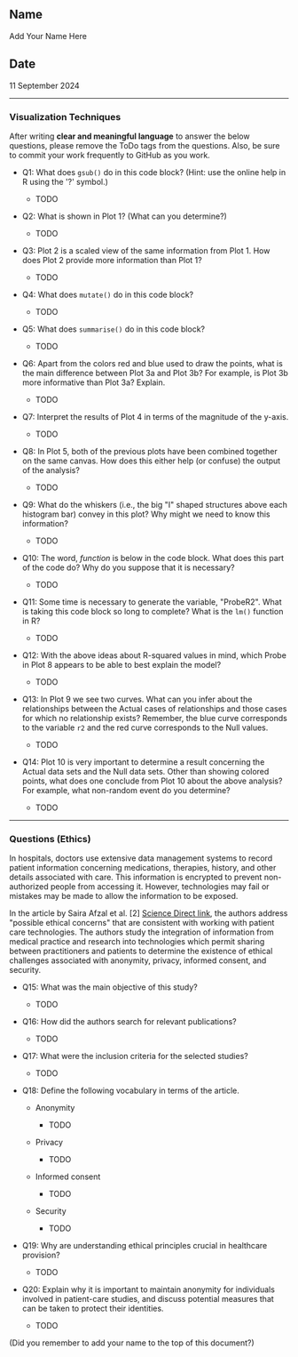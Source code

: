 ## Name

Add Your Name Here

## Date

11 September 2024

---

### Visualization Techniques

After writing __clear and meaningful language__ to answer the below questions, please remove the ToDo tags from the questions. Also, be sure to commit your work frequently to GitHub as you work.

* Q1: What does `gsub()` do in this code block? (Hint: use the online help in R using the '?' symbol.)

  * TODO

* Q2: What is shown in Plot 1? (What can you determine?)

  * TODO

* Q3: Plot 2 is a scaled view of the same information from Plot 1. How does Plot 2 provide more information than Plot 1?

  * TODO

* Q4: What does `mutate()` do in this code block?

  * TODO

* Q5: What does `summarise()` do in this code block?

  * TODO

* Q6: Apart from the colors red and blue used to draw the points, what is the main difference between Plot 3a and Plot 3b? For example, is Plot 3b more informative than Plot 3a? Explain.

  * TODO

* Q7: Interpret the results of Plot 4 in terms of the magnitude of the y-axis.

  * TODO

* Q8: In Plot 5, both of the previous plots have been combined together on the same canvas. How does this either help (or confuse) the output of the analysis?

  * TODO

* Q9: What do the whiskers (i.e., the big "I" shaped structures above each histogram bar) convey in this plot? Why might we need to know this information?

  * TODO

* Q10: The word, _function_ is below in the code block. What does this part of the code do? Why do you suppose that it is necessary?

  * TODO

* Q11: Some time is necessary to generate the variable, "ProbeR2". What is taking this code block so long to complete? What is the `lm()` function in R?

  * TODO

* Q12: With the above ideas about R-squared values in mind, which Probe in Plot 8 appears to be able to best explain the model?

  * TODO

* Q13: In Plot 9 we see two curves. What can you infer about the relationships between the Actual cases of relationships and those cases for which no relationship exists? Remember, the blue curve corresponds to the variable `r2` and the red curve corresponds to the Null values.

  * TODO

* Q14: Plot 10 is very important to determine a result concerning the Actual data sets and the Null data sets. Other than showing colored points, what does one conclude from Plot 10 about the above analysis? For example, what non-random event do you determine?
  * TODO

---

### Questions (Ethics)

In hospitals, doctors use extensive data management systems to record patient information concerning medications, therapies, history, and other details associated with care. This information is encrypted to prevent non-authorized people from accessing it. However, technologies may fail or mistakes may be made to allow the information to be exposed.

In the article by Saira Afzal et al. [2] [Science Direct link](https://www.sciencedirect.com/science/article/pii/S266699002100029X), the authors address "possible ethical concerns" that are consistent with working with patient care technologies. The authors study the integration of information from medical practice and research into technologies which permit sharing between practitioners and patients to determine the existence of ethical challenges associated with anonymity, privacy, informed consent, and security.

* Q15: What was the main objective of this study?
  * TODO

* Q16: How did the authors search for relevant publications?
  * TODO

* Q17: What were the inclusion criteria for the selected studies?
  * TODO

* Q18: Define the following vocabulary in terms of the article.
  * Anonymity
    * TODO

  * Privacy
    * TODO

  * Informed consent
    * TODO

  * Security
    * TODO

* Q19: Why are understanding ethical principles crucial in healthcare provision?
  * TODO

* Q20: Explain why it is important to maintain anonymity for individuals involved in patient-care studies, and discuss potential measures that can be taken to protect their identities.
  * TODO

(Did you remember to add your name to the top of this document?)
